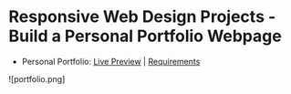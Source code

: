 # Responsive Web Design Projects - Build a Personal Portfolio Webpage

- Personal Portfolio: [Live Preview](https://codepen.io/ad757/pen/KKgavbE) | [Requirements](https://www.freecodecamp.org/learn/responsive-web-design/responsive-web-design-projects/build-a-personal-portfolio-webpage)


![portfolio.png]
